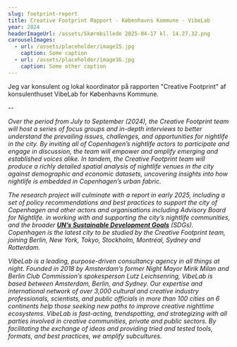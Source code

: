 ```yaml
---
slug: footprint-report
title: Creative Footprint Rapport - Københavns Kommune - VibeLab
year: 2024
headerImageUrl: /assets/Skærmbillede 2025-04-17 kl. 14.27.32.png
carouselImages:
  - url: /assets/placeholder/image15.jpg
    caption: Some caption
  - url: /assets/placeholder/image16.jpg
    caption: Some other caption
---
```

<p>Jeg var konsulent og lokal koordinator på rapporten "Creative Footprint" af konsulenthuset VibeLab for Københavns Kommune.</p><p>--</p><p><em>Over the period from July to September (2024), the Creative Footprint team will host a series of focus groups and in-depth interviews to better understand the prevailing issues, challenges, and opportunities for nightlife in the city. By inviting all of Copenhagen’s nightlife actors to participate and engage in discussion, the team will empower and amplify emerging and established voices alike. In tandem, the Creative Footprint team will produce a richly detailed spatial analysis of nightlife venues in the city against demographic and economic datasets, uncovering insights into how nightlife is embedded in Copenhagen’s urban fabric.</em></p><p><em>The research project will culminate with a report in early 2025, including a set of policy recommendations and best practices to support the city of Copenhagen and other actors and organisations including Advisory Board for Nightlife. in working with and supporting the city’s nightlife communities, and the broader </em><a href="https://sdgs.un.org/goals"><strong><em>UN’s Sustainable Development Goals</em></strong></a><em> (SDGs). Copenhagen is the latest city to be studied by the Creative Footprint team, joining Berlin, New York, Tokyo, Stockholm, Montréal, Sydney and Rotterdam.</em></p><p><em>VibeLab is a leading, purpose-driven consultancy agency in all things at night. Founded in 2018 by Amsterdam’s former Night Mayor Mirik Milan and Berlin Club Commission’s spokesperson Lutz Leichsenring, VibeLab is based between Amsterdam, Berlin, and Sydney. Our expertise and international network of over 3,000 cultural and creative industry professionals, scientists, and public officials in more than 100 cities on 6 continents help those seeking new paths to improve creative nighttime ecosystems. VibeLab is fast-acting, trendspotting, and strategizing with all parties involved in creative communities, private and public sectors. By facilitating the exchange of ideas and providing tried and tested tools, formats, and best practices, we amplify subcultures.</em></p>